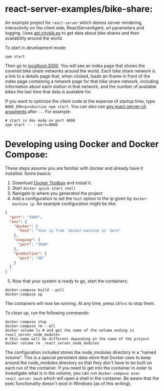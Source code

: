 # react-server-examples/bike-share:

An example project for `react-server` which demos server rendering, interactivity
on the client side, ReactServerAgent, url parameters and logging.
Uses [api.citybik.es](http://api.citybik.es/v2/) to get data about bike shares
and their availability around the world.

To start in development mode:

```shell
npm start
```

Then go to [localhost:3000](http://localhost:3000/). You will see an index page
that shows the covered bike share networks around the world.  Each bike share
network is a link to a details page that, when clicked, loads an iframe in front
of the index page containing a network page for that bike share network,
including information about each station in that network, and the number of
available bikes the last time that data is available for.

If you want to optimize the client code at the expense of startup time, type
`NODE_ENV=production npm start`. You can also use
[any react-server-cli arguments](../../react-server-cli#setting-options-manually)
after `--`. For example:

```shell
# start in dev mode on port 4000
npm start -- --port=4000
```

# Developing using Docker and Docker Compose:

These steps assume you are familiar with docker and already have it installed.
Some basics:

1. Download [Docker Toolbox](https://www.docker.com/products/docker-toolbox) and
    install it.
2. Start `docker quick start shell`
3. Navigate to where you generated the project
4. Add a configuration to set the `host` option to the ip given by
    `docker-machine ip`. An example configuration might be like:
```json
{
  "port": "3000",
  "env": {
    "docker": {
      "host": "Your ip from `docker-machine ip` here"
    },
    "staging": {
      "port": "3000"
    },
    "production": {
      "port": "80"
    }
  }
}
```
5. Now that your system is ready to go, start the containers:
```shell
docker-compose build --pull
docker-compose up
```

The containers will now be running. At any time, press ctrl+c to stop them.

To clean up, run the following commands:

```shell
docker-compose stop
docker-compose rm --all
docker volume ls # and get the name of the volume ending in react_server_node_modules
# this name will be different depending on the name of the project
docker volume rm _react_server_node_modules
```

The configuration included stores the node_modules directory in a "named volume".
This is a special persistent data-store that Docker uses to keep around the
node_modules directory so that they don't have to be built on each run of the
container. If you need to get into the container in order to investigate what
is in the volume, you can run `docker-compose exec react_server bash` which will
open a shell in the container. Be aware that the exec functionality doesn't
exist in Windows (as of this writing).
